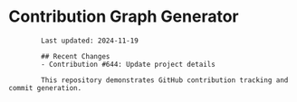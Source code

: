 # Contribution Graph Generator
            
            Last updated: 2024-11-19
            
            ## Recent Changes
            - Contribution #644: Update project details
            
            This repository demonstrates GitHub contribution tracking and commit generation.
        